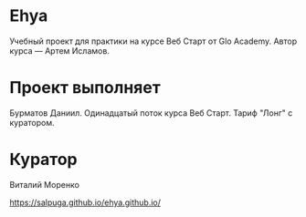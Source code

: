 # Ehya

Учебный проект для практики на курсе Веб Старт от Glo Academy. Автор курса — Артем Исламов.

# Проект выполняет

Бурматов Даниил. Одинадцатый поток курса Веб Старт. Тариф "Лонг" с куратором.

# Куратор

Виталий Моренко

https://salpuga.github.io/ehya.github.io/
